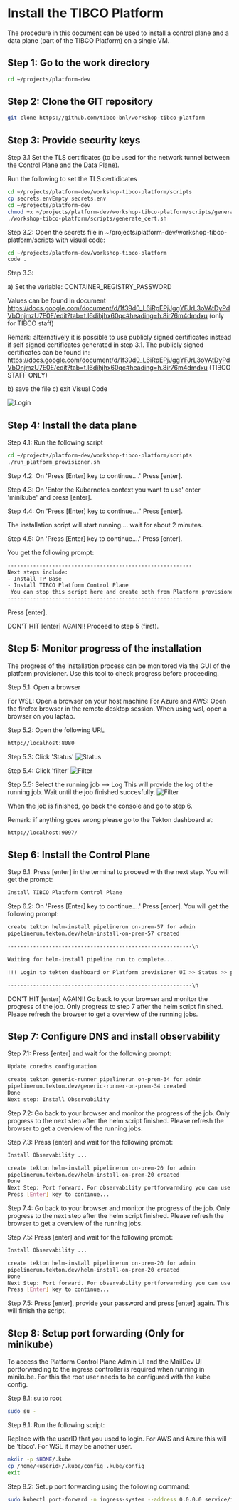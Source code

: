 # Install the TIBCO Platform

The procedure in this document can be used to install a control plane and a data plane (part of the TIBCO Platform) on a single VM.


## Step 1: Go to the work directory


```bash
cd ~/projects/platform-dev 
```


## Step 2: Clone the GIT repository

```bash
git clone https://github.com/tibco-bnl/workshop-tibco-platform
```

## Step 3: Provide security keys

Step 3.1 Set the TLS certificates (to be used for the network tunnel between the Control Plane and the Data Plane).

Run the following to set the TLS certidicates 
```bash
cd ~/projects/platform-dev/workshop-tibco-platform/scripts
cp secrets.envEmpty secrets.env
cd ~/projects/platform-dev
chmod +x ~/projects/platform-dev/workshop-tibco-platform/scripts/generate_cert.sh
./workshop-tibco-platform/scripts/generate_cert.sh
```


Step 3.2: Open the secrets file in ~/projects/platform-dev/workshop-tibco-platform/scripts with visual code:
```bash
cd ~/projects/platform-dev/workshop-tibco-platform
code .
```


Step 3.3: 

a) Set the variable: CONTAINER_REGISTRY_PASSWORD

Values can be found in document https://docs.google.com/document/d/1f39d0_L6iRpEPjJggYFJrL3oVAtDyPdVbOnjmzU7E0E/edit?tab=t.l6dihjhx60qc#heading=h.8ir76m4dmdxu  (only for TIBCO staff)

Remark: alternatively it is possible to use publicly signed certificates instead if self signed certificates generated in step 3.1. The publicly signed certificates can be found in: https://docs.google.com/document/d/1f39d0_L6iRpEPjJggYFJrL3oVAtDyPdVbOnjmzU7E0E/edit?tab=t.l6dihjhx60qc#heading=h.8ir76m4dmdxu (TIBCO STAFF ONLY)


b) save the file
c) exit Visual Code


![Login](../images/replace.png)


## Step 4: Install the data plane

Step 4.1: Run the following script

```bash
cd ~/projects/platform-dev/workshop-tibco-platform/scripts
./run_platform_provisioner.sh
```

Step 4.2: On 'Press [Enter] key to continue....' Press [enter].

Step 4.3: On 'Enter the Kubernetes context you want to use' enter 'minikube' and press [enter].

Step 4.4: On 'Press [Enter] key to continue....' Press [enter].

The installation script will start running.... wait for about 2 minutes.

Step 4.5: On 'Press [Enter] key to continue....' Press [enter].

You get the following prompt:
```bash
----------------------------------------------------------
Next steps include: 
- Install TP Base
- Install TIBCO Platform Control Plane
 You can stop this script here and create both from Platform provisioner UI as well.. which is more interactive and works well
----------------------------------------------------------
```
Press [enter].

DON'T HIT [enter] AGAIN!! Proceed to step 5 (first).

## Step 5: Monitor progress of the installation
The progress of the installation process can be monitored via the GUI of the platform provisioner. Use this tool to check progress before proceeding. 

Step 5.1: Open a browser

For WSL: Open a browser on your host machine
For Azure and AWS: Open the firefox browser in the remote desktop session. When using wsl, open a browser on you laptap.

Step 5.2: Open the following URL 
```bash
http://localhost:8080
```

Step 5.3: Click 'Status'
![Status](../images/status.png)

Step 5.4: Click 'filter'
![Filter](../images/filter.png)

Step 5.5: Select the running job --> Log
This will provide the log of the running job. Wait until the job finished succesfully. 
![Filter](../images/progresslog.png)

When the job is finished, go back the console and go to step 6.

Remark: if anything goes wrong please go to the Tekton dashboard at:

```bash
http://localhost:9097/
```



## Step 6: Install the Control Plane

Step 6.1: Press [enter] in the terminal to proceed with the next step.
You will get the prompt:

```bash
Install TIBCO Platform Control Plane
```

Step 6.2: On 'Press [Enter] key to continue....' Press [enter].
You will get the following prompt:
```bash
create tekton helm-install pipelinerun on-prem-57 for admin
pipelinerun.tekton.dev/helm-install-on-prem-57 created

----------------------------------------------------------\n

Waiting for helm-install pipeline run to complete...

!!! Login to tekton dashboard or Platform provisioner UI >> Status >> press filter button and let the helm-install pipeline run complete and then continue here

----------------------------------------------------------\n
```


DON'T HIT [enter] AGAIN!! Go back to your browser and monitor the progress of the job. Only progress to step 7 after the helm script finished. Please refresh the browser to get a overview of the running jobs.

## Step 7: Configure DNS and install observability
Step 7.1: Press [enter] and wait for the following prompt:

```bash
Update coredns configuration

create tekton generic-runner pipelinerun on-prem-34 for admin
pipelinerun.tekton.dev/generic-runner-on-prem-34 created
Done
Next step: Install Observability
```

Step 7.2: Go back to your browser and monitor the progress of the job. Only progress to the next step after the helm script finished. Please refresh the browser to get a overview of the running jobs.

Step 7.3: Press [enter] and wait for the following prompt:
```bash
Install Observability ...

create tekton helm-install pipelinerun on-prem-20 for admin
pipelinerun.tekton.dev/helm-install-on-prem-20 created
Done
Next Step: Port forward. For observability portforwarnding you can use script scripts/observability/port_forward.sh with right option.
Press [Enter] key to continue...
```

Step 7.4: Go back to your browser and monitor the progress of the job. Only progress to the next step after the helm script finished. Please refresh the browser to get a overview of the running jobs.

Step 7.5: Press [enter] and wait for the following prompt:
```bash
Install Observability ...

create tekton helm-install pipelinerun on-prem-20 for admin
pipelinerun.tekton.dev/helm-install-on-prem-20 created
Done
Next Step: Port forward. For observability portforwarnding you can use script scripts/observability/port_forward.sh with right option.
Press [Enter] key to continue...
```

Step 7.5: Press [enter], provide your password and press [enter] again.
This will finish the script.


## Step 8: Setup port forwarding (Only for minikube)

To access the Platform Control Plane Admin UI and the MailDev UI portforwarding to the ingress controller is required when running in minikube.
For this the root user needs to be configured with the kube config.

Step 8.1: su to root

```bash
sudo su -
```

Step 8.1: Run the following script:

Replace <userid> with the userID that you used to login. For AWS and Azure this will be 'tibco'. For WSL it may be another user.

```bash
mkdir -p $HOME/.kube
cp /home/<userid>/.kube/config .kube/config
exit
```

Step 8.2: Setup port forwarding using the following command:

```bash
sudo kubectl port-forward -n ingress-system --address 0.0.0.0 service/ingress-nginx-controller 80:http 443:https
```